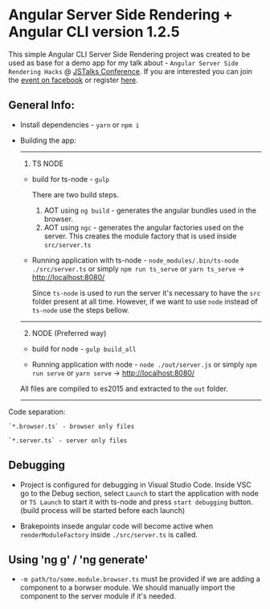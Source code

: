# Angular Server Side Rendering + Angular CLI version 1.2.5

This simple Angular CLI Server Side Rendering project was created to be used as base for a demo app for my talk about - `Angular Server Side Rendering Hacks` @ [JSTalks Conference](http://jstalks.net/). If you are interested you can join the [event on facebook](https://www.facebook.com/events/339156366523375/) or register [here](https://www.eventbrite.com/e/jstalks-bulgaria-2017-tickets-36044567271?aff=efbevent).

## General Info:

* Install dependencies - `yarn` or `npm i`

* Building the app:
  
  ---
  1. TS NODE
    * build for ts-node - `gulp`

      There are two build steps. 
        1. AOT using `ng build` - generates the angular bundles used in the browser.
        2. AOT using `ngc` - generates the angular factories used on the server. This creates the module factory that is used inside `src/server.ts`

    * Running application with ts-node - `node_modules/.bin/ts-node ./src/server.ts` or simply `npm run ts_serve` or `yarn ts_serve` -> [http://localhost:8080/](http://localhost:8080/)

      Since `ts-node` is used to run the server it's necessary to have the `src` folder present at all time. However, if we want to use `node` instead of `ts-node` use the steps bellow.

  --- 
  2. NODE (Preferred way)
    * build for node - `gulp build_all`

    * Running application with node - `node ./out/server.js` or simply `npm run serve` or `yarn serve` -> [http://localhost:8080/](http://localhost:8080/)

    All files are compiled to es2015 and extracted to the `out` folder.

  ---

Code separation:

    `*.browser.ts` - browser only files

    `*.server.ts` - server only files

## Debugging

* Project is configured for debugging in Visual Studio Code. Inside VSC go to the Debug section, select `Launch` to start the application with node or `TS Launch` to start it with ts-node and press `start debugging` button. (build process will be started before each launch)

* Brakepoints insede angular code will become active when `renderModuleFactory` inside `./src/server.ts` is called.

## Using 'ng g' / 'ng generate'

* `-m path/to/some.module.browser.ts` must be provided if we are adding a component to a borwser module. We should manually import the component to the server module if it's needed.
